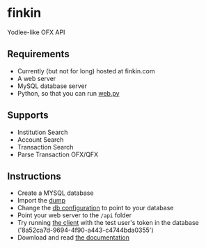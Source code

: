 # finkin
Yodlee-like OFX API

## Requirements
- Currently (but not for long) hosted at finkin.com
- A web server
- MySQL database server
- Python, so that you can run [web.py](http://webpy.org/)

## Supports
- Institution Search
- Account Search
- Transaction Search
- Parse Transaction OFX/QFX 

## Instructions
- Create a MYSQL database
- Import the [dump](https://github.com/gabelerner/finkin/blob/master/db/mysql-dump.sql)
- Change the [db configuration](https://github.com/gabelerner/finkin/blob/master/api/finkin.py#L245) to point to your database
- Point your web server to the `/api` folder
- Try running [the client](https://github.com/gabelerner/finkin/blob/master/client/FinkinClient.py) with the test user's token in the database ('8a52ca7d-9694-4f90-a443-c4744bda0355')
- Download and read [the documentation](https://github.com/gabelerner/finkin/blob/master/api/api-documentation.htm)

